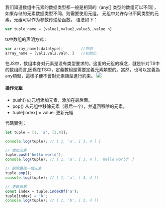 我们知道数组中元素的数据类型都一般是相同的（any[] 类型的数组可以不同），如果存储的元素数据类型不同，则需要使用元组。
元组中允许存储不同类型的元素，元组可以作为参数传递给函数。
语法如下：
```typescript
var tuple_name = [value1,value2,value3,…value n]
```
ts中数组的声明方式：
```typescript
var array_name[:datatype];        //声明 
array_name = [val1,val2,valn..]   //初始化
```
在JS中，数组本身对元素是没有类型要求的，这里的元组的概念，就是针对TS中的数组而言,因爲在TS中，定義數組是需要定義元素類型的。當然，也可以定義為any類型，這樣子便不會對元素類型進行約束。
![](https://upload-images.jianshu.io/upload_images/2789632-bfb3bdf930f1cc06.png?imageMogr2/auto-orient/strip%7CimageView2/2/w/1240)

#### 操作元組
* push() 向元组添加元素，添加在最后面。
* pop() 从元组中移除元素（最后一个），并返回移除的元素。
* tuple[index] = value: 更新元組

代碼實例：
```typescript
let tuple = [1, 'a', [3,4]];

console.log(tuple); // [ 1, 'a', [ 3, 4 ] ]

// 增加元素
tuple.push('hello world');
console.log(tuple); // [ 1, 'a', [ 3, 4 ], 'hello world' ]

// 刪除最後一個元素
tuple.pop();
console.log(tuple); // [ 1, 'a', [ 3, 4 ]]

// 更新元素
const index = tuple.indexOf('a');
tuple[index] = 'b';
console.log(tuple); // [ 1, 'b', [ 3, 4 ]]
```